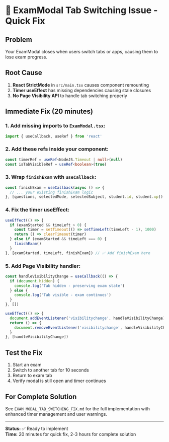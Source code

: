 # 🚨 ExamModal Tab Switching Issue - Quick Fix

## **Problem**
Your ExamModal closes when users switch tabs or apps, causing them to lose exam progress.

## **Root Cause**
1. **React StrictMode** in `src/main.tsx` causes component remounting
2. **Timer useEffect** has missing dependencies causing stale closures
3. **No Page Visibility API** to handle tab switching properly

## **Immediate Fix (20 minutes)**

### 1. Add missing imports to `ExamModal.tsx`:
```typescript
import { useCallback, useRef } from 'react'
```

### 2. Add these refs inside your component:
```typescript
const timerRef = useRef<NodeJS.Timeout | null>(null)
const isTabVisibleRef = useRef<boolean>(true)
```

### 3. Wrap `finishExam` with `useCallback`:
```typescript
const finishExam = useCallback(async () => {
  // ... your existing finishExam logic
}, [questions, selectedMode, selectedSubject, student.id, student.xp])
```

### 4. Fix the timer useEffect:
```typescript
useEffect(() => {
  if (examStarted && timeLeft > 0) {
    const timer = setTimeout(() => setTimeLeft(timeLeft - 1), 1000)
    return () => clearTimeout(timer)
  } else if (examStarted && timeLeft === 0) {
    finishExam()
  }
}, [examStarted, timeLeft, finishExam]) // ✅ Add finishExam here
```

### 5. Add Page Visibility handler:
```typescript
const handleVisibilityChange = useCallback(() => {
  if (document.hidden) {
    console.log('Tab hidden - preserving exam state')
  } else {
    console.log('Tab visible - exam continues')
  }
}, [])

useEffect(() => {
  document.addEventListener('visibilitychange', handleVisibilityChange)
  return () => {
    document.removeEventListener('visibilitychange', handleVisibilityChange)
  }
}, [handleVisibilityChange])
```

## **Test the Fix**
1. Start an exam
2. Switch to another tab for 10 seconds
3. Return to exam tab
4. Verify modal is still open and timer continues

## **For Complete Solution**
See `EXAM_MODAL_TAB_SWITCHING_FIX.md` for the full implementation with enhanced timer management and user warnings.

---
**Status:** ✅ Ready to implement  
**Time:** 20 minutes for quick fix, 2-3 hours for complete solution